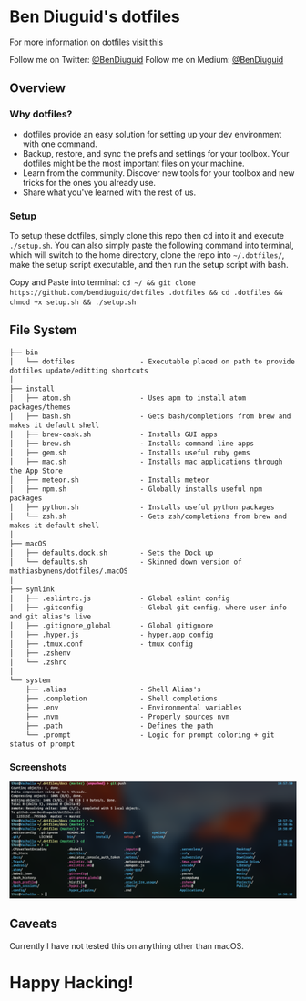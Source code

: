 # Ben Diuguid's dotfiles

For more information on dotfiles [visit this](http://dotfiles.github.io/)

Follow me on Twitter: [@BenDiuguid](https://twitter.com/BenDiuguid)
Follow me on Medium: [@BenDiuguid](https://medium.com/@BenDiuguid)

## Overview

### Why dotfiles?
* dotfiles provide an easy solution for setting up your dev environment with one command.
* Backup, restore, and sync the prefs and settings for your toolbox. Your dotfiles might be the most important files on your machine.
* Learn from the community. Discover new tools for your toolbox and new tricks for the ones you already use.
* Share what you've learned with the rest of us.


### Setup
To setup these dotfiles, simply clone this repo then cd into it and execute `./setup.sh`. You can also simply paste the following command into terminal, which will switch to the home directory, clone the repo into `~/.dotfiles/`, make the setup script executable, and then run the setup script with bash.


Copy and Paste into terminal: `cd ~/ && git clone https://github.com/bendiuguid/dotfiles .dotfiles && cd .dotfiles && chmod +x setup.sh && ./setup.sh`

## File System

    ├── bin
    │   └── dotfiles                - Executable placed on path to provide dotfiles update/editting shortcuts
    │
    ├── install
    │   ├── atom.sh                 - Uses apm to install atom packages/themes
    │   ├── bash.sh                 - Gets bash/completions from brew and makes it default shell
    │   ├── brew-cask.sh            - Installs GUI apps
    │   ├── brew.sh                 - Installs command line apps
    │   ├── gem.sh                  - Installs useful ruby gems
    │   ├── mac.sh                  - Installs mac applications through the App Store
    │   ├── meteor.sh               - Installs meteor
    │   ├── npm.sh                  - Globally installs useful npm packages
    │   ├── python.sh               - Installs useful python packages
    │   └── zsh.sh                  - Gets zsh/completions from brew and makes it default shell
    │
    ├── macOS
    │   ├── defaults.dock.sh        - Sets the Dock up
    │   └── defaults.sh             - Skinned down version of mathiasbynens/dotfiles/.macOS
    │
    ├── symlink
    │   ├── .eslintrc.js            - Global eslint config
    │   ├── .gitconfig              - Global git config, where user info and git alias's live
    │   ├── .gitignore_global       - Global gitignore
    │   ├── .hyper.js               - hyper.app config
    │   ├── .tmux.conf              - tmux config
    │   ├── .zshenv
    │   └── .zshrc
    │
    └── system
        ├── .alias                  - Shell Alias's
        ├── .completion             - Shell completions
        ├── .env                    - Environmental variables
        ├── .nvm                    - Properly sources nvm
        ├── .path                   - Defines the path
        └── .prompt                 - Logic for prompt coloring + git status of prompt

### Screenshots
![Hyper Screenshot](docs/HyperScreenShot.png)

## Caveats
Currently I have not tested this on anything other than macOS.

# Happy Hacking!

